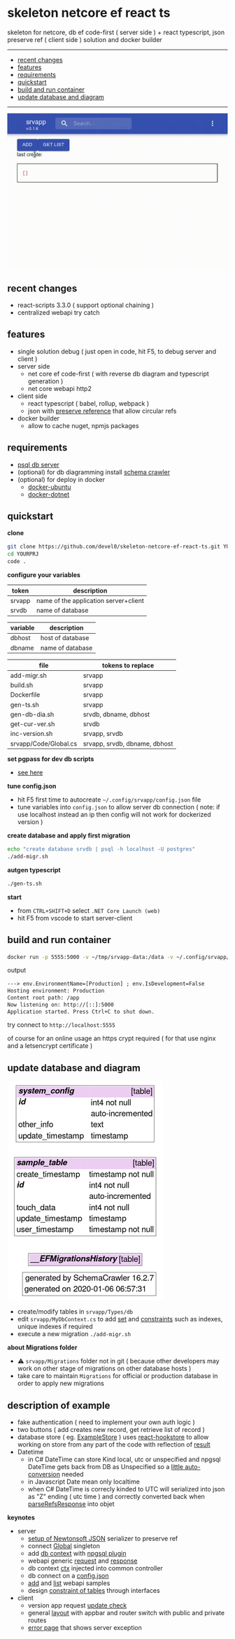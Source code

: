 # skeleton netcore ef react ts

skeleton for netcore, db ef code-first ( server side ) + react typescript, json preserve ref ( client side ) solution and docker builder

---

- [recent changes](#recent-changes)
- [features](#features)
- [requirements](#requirements)
- [quickstart](#quickstart)
- [build and run container](#build-and-run-container)
- [update database and diagram](#update-database-and-diagram)

---

![](doc/example.gif)

## recent changes

- react-scripts 3.3.0 ( support optional chaining )
- centralized webapi try catch

## features

- single solution debug ( just open in code, hit F5, to debug server and client )
- server side
    - net core ef code-first ( with reverse db diagram and typescript generation )
    - net core webapi http2
- client side
    - react typescript ( babel, rollup, webpack )
    - json with [preserve reference](https://github.com/devel0/json-serialize-refs#readme) that allow circular refs
- docker builder
    - allow to cache nuget, npmjs packages

## requirements

- [psql db server](https://github.com/devel0/knowledge/blob/4275a7062f0126631d961afbd0c9d5b5154002d7/doc/create-pgsql-container.md)
- (optional) for db diagramming install [schema crawler](https://github.com/devel0/knowledge/blob/4275a7062f0126631d961afbd0c9d5b5154002d7/doc/psql-schema-crawler.md#L3-L9)
- (optional) for deploy in docker
    - [docker-ubuntu](https://github.com/devel0/docker-ubuntu/blob/c22ed8a57767a23c6af0ea814f693035e67a8351/README.md#L7-L12)
    - [docker-dotnet](https://github.com/devel0/docker-dotnet/blob/b1d4f3be7938505cbd48e460e7274398b85a4d32/README.md#L11-L16)

## quickstart

**clone**

```sh
git clone https://github.com/devel0/skeleton-netcore-ef-react-ts.git YOURPRJ
cd YOURPRJ
code .
```

**configure your variables**

| token | description |
|---|---|
| srvapp | name of the application server+client |
| srvdb | name of database |

| variable | description |
|---|---|
| dbhost | host of database |
| dbname | name of database |

| file | tokens to replace |
|---|---|
| add-migr.sh | srvapp |
| build.sh | srvapp |
| Dockerfile | srvapp |
| gen-ts.sh | srvapp |
| gen-db-dia.sh | srvdb, dbname, dbhost |
| get-cur-ver.sh | srvdb |
| inc-version.sh | srvapp, srvdb |
| srvapp/Code/Global.cs | srvapp, srvdb, dbname, dbhost |

**set pgpass for dev db scripts**

- [see here](https://github.com/devel0/knowledge/blob/4275a7062f0126631d961afbd0c9d5b5154002d7/doc/psql-password-in-file.md)

**tune config.json**

- hit F5 first time to autocreate `~/.config/srvapp/config.json` file
- tune variables into `config.json` to allow server db connection ( note: if use localhost instead an ip then config will not work for dockerized version )

**create database and apply first migration**

```sh
echo "create database srvdb | psql -h localhost -U postgres"
./add-migr.sh
```

**autgen typescript**

```sh
./gen-ts.sh
```

**start**

- from `CTRL+SHIFT+D` select `.NET Core Launch (web)`
- hit F5 from vscode to start server-client

## build and run container

```sh
docker run -p 5555:5000 -v ~/tmp/srvapp-data:/data -v ~/.config/srvapp/config.json:/data/config.json myapps/srvapp
```

output

```
---> env.EnvironmentName=[Production] ; env.IsDevelopment=False
Hosting environment: Production
Content root path: /app
Now listening on: http://[::]:5000
Application started. Press Ctrl+C to shut down.
```

try connect to `http://localhost:5555`

of course for an online usage an https crypt required ( for that use nginx and a letsencrypt certificate )

## update database and diagram

![](doc/db/db.png)

- create/modify tables in `srvapp/Types/db`
- edit `srvapp/MyDbContext.cs` to add [set](https://github.com/devel0/skeleton-netcore-ef-react-ts/blob/90c6e00a56434fba57119c708f7803b3ef3dffc5/srvapp/MyDbContext.cs#L112-L114) and [constraints](https://github.com/devel0/skeleton-netcore-ef-react-ts/blob/90c6e00a56434fba57119c708f7803b3ef3dffc5/srvapp/MyDbContext.cs#L89-L98) such as indexes, unique indexes if required
- execute a new migration `./add-migr.sh`

**about Migrations folder**

- :warning: `srvapp/Migrations` folder not in git ( because other developers may work on other stage of migrations on other database hosts )
- take care to maintain `Migrations` for official or production database in order to apply new migrations

## description of example

- fake authentication ( need to implement your own auth logic )
- two buttons ( add creates new record, get retrieve list of record )
- database store ( eg. [ExampleStore](srvapp/ClientApp/src/components/store/ExampleStore.tsx) ) uses [react-hookstore](https://github.com/jhonnymichel/react-hookstore#readme) to allow working on store from any part of the code with reflection of [result](https://github.com/devel0/skeleton-netcore-ef-react-ts/blob/90c6e00a56434fba57119c708f7803b3ef3dffc5/srvapp/ClientApp/src/components/Home.tsx#L35)
- Datetime
    - in C# DateTime can store Kind local, utc or unspecified and npgsql DateTime gets back from DB as Unspecified so a [little auto-conversion](https://github.com/devel0/skeleton-netcore-ef-react-ts/blob/cc4bfcf1700708628c18be6b98bb2e69586b625d/srvapp/Types/db/SampleTable.cs#L26) needed
    - in Javascript Date mean only localtime
    - when C# DateTime is correcly kinded to UTC will serialized into json as "Z" ending ( utc time ) and correctly converted back when [parseRefsResponse](https://github.com/devel0/skeleton-netcore-ef-react-ts/blob/cc4bfcf1700708628c18be6b98bb2e69586b625d/srvapp/ClientApp/src/components/store/ExampleStore.tsx#L67) into objet

**keynotes**

- server
    - [setup of Newtonsoft JSON](https://github.com/devel0/skeleton-netcore-ef-react-ts/blob/90c6e00a56434fba57119c708f7803b3ef3dffc5/srvapp/Startup.cs#L33-L36) serializer to preserve ref
    - connect [Global](https://github.com/devel0/skeleton-netcore-ef-react-ts/blob/90c6e00a56434fba57119c708f7803b3ef3dffc5/srvapp/Startup.cs#L40) singleton
    - add [db context](https://github.com/devel0/skeleton-netcore-ef-react-ts/blob/90c6e00a56434fba57119c708f7803b3ef3dffc5/srvapp/Startup.cs#L44-L49) with [npgsql plugin](https://github.com/devel0/skeleton-netcore-ef-react-ts/blob/90c6e00a56434fba57119c708f7803b3ef3dffc5/srvapp/Startup.cs#L124-L126)
    - webapi generic [request](https://github.com/devel0/skeleton-netcore-ef-react-ts/blob/90c6e00a56434fba57119c708f7803b3ef3dffc5/srvapp/Types/CommonRequest.cs#L12-L16) and [response](https://github.com/devel0/skeleton-netcore-ef-react-ts/blob/90c6e00a56434fba57119c708f7803b3ef3dffc5/srvapp/Types/CommonResponse.cs#L40-L44)
    - db context [ctx](https://github.com/devel0/skeleton-netcore-ef-react-ts/blob/90c6e00a56434fba57119c708f7803b3ef3dffc5/srvapp/Controllers/CommonController.cs#L26) injected into common controller
    - db connect on a [config.json](https://github.com/devel0/skeleton-netcore-ef-react-ts/blob/90c6e00a56434fba57119c708f7803b3ef3dffc5/srvapp/Code/Config.cs#L11)
    - [add](https://github.com/devel0/skeleton-netcore-ef-react-ts/blob/90c6e00a56434fba57119c708f7803b3ef3dffc5/srvapp/Controllers/ExampleController.cs#L21-L41) and [list](https://github.com/devel0/skeleton-netcore-ef-react-ts/blob/90c6e00a56434fba57119c708f7803b3ef3dffc5/srvapp/Controllers/ExampleController.cs#L43-L60) webapi samples
    - design [constraint of tables](https://github.com/devel0/skeleton-netcore-ef-react-ts/blob/90c6e00a56434fba57119c708f7803b3ef3dffc5/srvapp/Types/db/SampleTable.cs#L13) through interfaces
- client
    - version app request [update check](https://github.com/devel0/skeleton-netcore-ef-react-ts/blob/90c6e00a56434fba57119c708f7803b3ef3dffc5/srvapp/ClientApp/src/index.tsx#L22)
    - general [layout](https://github.com/devel0/skeleton-netcore-ef-react-ts/blob/90c6e00a56434fba57119c708f7803b3ef3dffc5/srvapp/ClientApp/src/App.tsx#L32-L51) with appbar and router switch with public and private routes
    - [error page](https://github.com/devel0/skeleton-netcore-ef-react-ts/blob/90c6e00a56434fba57119c708f7803b3ef3dffc5/srvapp/ClientApp/src/components/ErrorPage.tsx#L69) that shows server exception